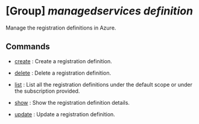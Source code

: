 # [Group] _managedservices definition_

Manage the registration definitions in Azure.

## Commands

- [create](/Commands/managedservices/definition/_create.md)
: Create a registration definition.

- [delete](/Commands/managedservices/definition/_delete.md)
: Delete a registration definition.

- [list](/Commands/managedservices/definition/_list.md)
: List all the registration definitions under the default scope or under the subscription provided.

- [show](/Commands/managedservices/definition/_show.md)
: Show the registration definition details.

- [update](/Commands/managedservices/definition/_update.md)
: Update a registration definition.
